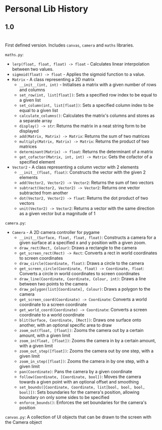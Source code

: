 # Personal Lib History

## 1.0
#
First defined version. Includes `canvas`, `camera` and `maths` libraries.

`maths.py`:
- `lerp(float, float, float) -> float` - Calculates linear interpolation between two values.
- `sigmoid(float) -> float` - Applies the sigmoid function to a value.
- `Matrix` - A class representing a 2D matrix
    - `__init__(int, int)` - Initialises a matrix with a given number of rows and columns
    - `set_row(int, list[float])`: Sets a specified row index to be equal to a given list
    - `set_column(int, list[float])`: Sets a specified column index to be equal to a given list
    - `calculate_columns()`: Calculates the matrix's columns and stores as a separate array
    - `display() -> str`: Returns the matrix in a neat string form to be displayed
    - `add(Matrix, Matrix) -> Matrix`: Returns the sum of two matrices
    - `multiply(Matrix, Matrix) -> Matrix`: Returns the product of two matrices
    - `determinant(Matrix) -> float`: Returns the determinant of a matrix
    - `get_cofactor(Matrix, int, int) -> Matrix`: Gets the cofactor of a specified element
- `Vector2` - A class representing a column vector with 2 elements
    - `__init__(float, float)`: Constructs the vector with the given 2 elements
    - `add(Vector2, Vector2) -> Vector2`: Returns the sum of two vectors
    - `subtract(Vector2, Vector2) -> Vector2`: Returns one vector subtracted from another
    - `dot(Vector2, Vector2) -> float`: Returns the dot product of two vectors
    - `unit(Vector2) -> Vector2`: Returns a vector with the same direction as a given vector but a magnitude of 1


`camera.py`:
- `Camera` - A 2D camera controller for pygame
    - `__init__(Surface, float, float, float)`: Constructs a camera for a given surface at a specified x and y position with a given zoom.
    - `draw_rect(Rect, Colour)`: Draws a rectangle to the camera
    - `get_screen_rect(Rect) -> Rect`: Converts a rect in world coordinates to screen coordinates
    - `draw_circle(Coordinate, float)`: Draws a circle to the camera
    - `get_screen_circle(Coordinate, float) -> Coordinate, float`: Converts a circle in world coordinates to screen coordinates
    - `draw_line(Coordinate, Coordinate, Colour, int)`: Draws a line between two points to the camera
    - `draw_polygon(list[Coordinate], Colour)`: Draws a polygon to the camera
    - `get_screen_coord(Coordinate) -> Coordinate`: Converts a world coordinate to a screen coordinate
    - `get_world_coord(Coordinate) -> Coordinate`: Converts a screen coordinate to a world coordinate
    - `blit(Surface, Coordinate, [Rect])`: Draws one surface onto another, with an optional specific area to draw
    - `zoom_out(float, [float])`: Zooms the camera out by a certain amount, with a given limit
    - `zoom_in(float, [float])`: Zooms the camera in by a certain amount, with a given limit
    - `zoom_out_step([float])`: Zooms the camera out by one step, with a given limit
    - `zoom_in_step([float])`: Zooms the camera in by one step, with a given limit
    - `pan(Coordinate)`: Pans the camera by a given coordinate
    - `follow(Coordinate, [Coordinate, bool])`: Moves the camera towards a given point with an optional offset and smoothing
    - `set_bounds([Coordinate, Coordinate, list[bool, bool, bool, bool]])`: Sets boundaries for the camera's position, allowing boundary on only some sides to be specified
    - `enforce_bounds()`: Enforces the set boundaries for the camera's position

`canvas.py`: A collection of UI objects that can be drawn to the screen with the Camera object